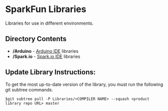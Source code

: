 SparkFun <PRODUCT NAME> Libraries
=================================

Libraries for use in different environments. 


Directory Contents
-------------------
* **/Arduino** - [Arduino IDE](http://www.arduino.cc/en/Main/Software) libraries
* **/Spark.io** - [Spark.io IDE](https://build.spark.io/build) libraries



Update Library Instructions:
----------------------------
To get the most up-to-date version of the library, you must run the following git subtree commands. 

`$git subtree pull -P Libraries/<COMPILER NAME> --squash <product library repo URL> master`
